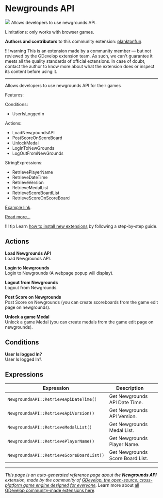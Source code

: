 # Newgrounds API

<img src="https://resources.gdevelop-app.com/assets/Icons/api.svg" class="extension-icon"></img>
Allows developers to use newgrounds API.

Limitations: only works with browser games.

**Authors and contributors** to this community extension: [planktonfun](https://gd.games/planktonfun).

!!! warning
    This is an extension made by a community member — but not reviewed
    by the GDevelop extension team. As such, we can't guarantee it
    meets all the quality standards of official extensions. In case of
    doubt, contact the author to know more about what the extension
    does or inspect its content before using it.

---

Allows developers to use newgrounds API for their games

Features:

Conditions:
   - UserIsLoggedIn

Actions:

  - LoadNewgroundsAPI
  - PostScoreOnScoreBoard
  - UnlockMedal
  - LogInToNewGrounds
  - LogOutFromNewGrounds

StringExpressions:

  - RetrievePlayerName
  - RetrieveDateTime
  - RetrieveVersion
  - RetrieveMedalList
  - RetrieveScoreBoardList
  - RetrieveScoreOnScoreBoard

[Example link](https://gdevelop.io/game-example/newgrounds-api).

[Read more...](https://bitbucket.org/newgrounds/newgrounds.io-for-javascript-html5/src/master/)

!!! tip
    Learn [how to install new extensions](/gdevelop5/extensions/search) by following a step-by-step guide.

## Actions

**Load Newgrounds API**  
Load Newgrounds API.

**Login to Newgrounds**  
Login to Newgrounds (A webpage popup will display).

**Logout from Newgrounds**  
Logout from Newgrounds.

**Post Score on Newgrounds**  
Post Score on Newgrounds (you can create scoreboards from the game edit page on newgrounds).

**Unlock a game Medal**  
Unlock a game Medal (you can create medals from the game edit page on newgrounds).

## Conditions

**User Is logged In?**  
User Is logged In?.

## Expressions

| Expression | Description |  |
|-----|-----|-----|
| `NewgroundsAPI::RetrieveApiDateTime()` | Get Newgrounds API Date Time. ||
| `NewgroundsAPI::RetrieveApiVersion()` | Get Newgrounds API Version. ||
| `NewgroundsAPI::RetrieveMedalList()` | Get Newgrounds Medal List. ||
| `NewgroundsAPI::RetrievePlayerName()` | Get Newgrounds Player Name. ||
| `NewgroundsAPI::RetrieveScoreBoardList()` | Get Newgrounds Score Board List. ||

---

*This page is an auto-generated reference page about the **Newgrounds API** extension, made by the community of [GDevelop, the open-source, cross-platform game engine designed for everyone](https://gdevelop.io/).* Learn more about [all GDevelop community-made extensions here](/gdevelop5/extensions).
